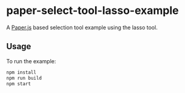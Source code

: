 # paper-select-tool-lasso-example

A [Paper.js](http://paperjs.org/) based selection tool example using the lasso tool.

Usage
-----

To run the example:

```bash
npm install
npm run build
npm start
```